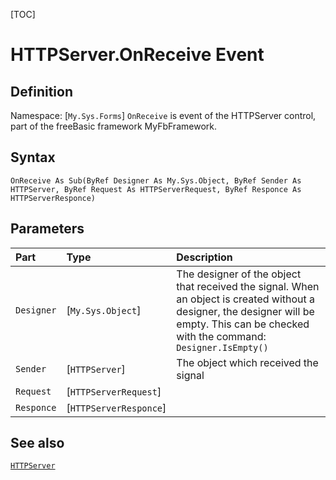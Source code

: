 [TOC]
# HTTPServer.OnReceive Event

## Definition
Namespace: [`My.Sys.Forms`]
`OnReceive` is event of the HTTPServer control, part of the freeBasic framework MyFbFramework.
## Syntax
```freeBasic
OnReceive As Sub(ByRef Designer As My.Sys.Object, ByRef Sender As HTTPServer, ByRef Request As HTTPServerRequest, ByRef Responce As HTTPServerResponce)
```

## Parameters

|Part|Type|Description|
| :------------ | :------------ | :------------ |
|`Designer`|[`My.Sys.Object`]|The designer of the object that received the signal. When an object is created without a designer, the designer will be empty. This can be checked with the command: `Designer.IsEmpty()`|
|`Sender`|[`HTTPServer`]|The object which received the signal|
|`Request`|[`HTTPServerRequest`]||
|`Responce`|[`HTTPServerResponce`]||

## See also
[`HTTPServer`](HTTPServer.md)
